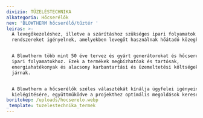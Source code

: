 ```yaml
---
divizio: TÜZELÉSTECHNIKA
alkategoria: Hőcserélők
nev: 'BLOWTHERM hőcserélő/tűztér '
leiras: >-
  A levegőkezeléshez, illetve a szárításhoz szükséges ipari folyamatok különböző
  rendszereket igényelnek, amelyekben levegőt használnak hőátadó közegként.


  A Blowtherm több mint 50 éve tervez és gyárt generátorokat és hőcserélőket
  ipari folyamatokhoz. Ezek a termékek megbízhatóak és tartósak,
  energiahatékonyak és alacsony karbantartási és üzemeltetési költségekkel
  járnak.


  A Blowtherm a hőcserélők széles választékát kínálja ügyfelei igényeinek
  kielégítésére, együttműködve a projekthez optimális megoldások keresésében.
boritokep: /uploads/hocserelo.webp
_template: tuzelestechnika_termek
---
```


